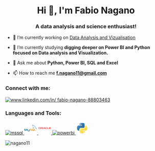 <h1 align="center">Hi 👋, I'm Fabio Nagano</h1>
<h3 align="center">A data analysis and science enthusiast!</h3>

- 🔭 I’m currently working on [Data Analysis and Vizualisation](https://colab.research.google.com/drive/1DJC-Pb1JrMvPUwCBPQ_dQdw6q1JjUKad?usp=sharing)

- 🌱 I’m currently studying **digging deeper on Power BI and Python focused on Data analysis and Visualization.**

- 💬 Ask me about **Python, Power BI, SQL and Excel**

- 📫 How to reach me **f.nagano11@gmail.com**

<h3 align="left">Connect with me:</h3>
<p align="left">
<a href="https://linkedin.com/in/www.linkedin.com/in/ fabio-nagano-88803463" target="blank"><img align="center" src="https://raw.githubusercontent.com/rahuldkjain/github-profile-readme-generator/master/src/images/icons/Social/linked-in-alt.svg" alt="www.linkedin.com/in/ fabio-nagano-88803463" height="30" width="40" /></a>
</p>

<h3 align="left">Languages and Tools:</h3>
<p align="left"> <a href="https://www.microsoft.com/en-us/sql-server" target="_blank" rel="noreferrer"> <img src="https://www.svgrepo.com/show/303229/microsoft-sql-server-logo.svg" alt="mssql" width="40" height="40"/> </a> <a href="https://www.mysql.com/" target="_blank" rel="noreferrer"> <img src="https://raw.githubusercontent.com/devicons/devicon/master/icons/mysql/mysql-original-wordmark.svg" alt="mysql" width="40" height="40"/> </a> <a href="https://www.oracle.com/" target="_blank" rel="noreferrer"> <img src="https://raw.githubusercontent.com/devicons/devicon/master/icons/oracle/oracle-original.svg" alt="oracle" width="40" height="40"/> </a> <a href="https://powerbi.microsoft.com/" target="_blank" rel="noreferrer"> <img src="https://github.com/microsoft/PowerBI-Icons/blob/main/PNG/Desktop.png" alt="powerbi" width="40" height="40"/> </a> <a href="https://www.python.org" target="_blank" rel="noreferrer"> <img src="https://raw.githubusercontent.com/devicons/devicon/master/icons/python/python-original.svg" alt="python" width="40" height="40"/> </a> </p>

<p><img align="center" src="https://github-readme-stats.vercel.app/api/top-langs?username=nagano11&show_icons=true&locale=en&layout=compact" alt="nagano11" /></p>
